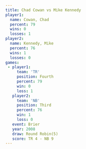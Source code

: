 ```yaml
---
title: Chad Cowan vs Mike Kennedy
player1:             
  name: Cowan, Chad  
  percent: 79        
  wins: 0            
  losses: 1          
player2:             
  name: Kennedy, Mike
  percent: 76        
  wins: 1            
  losses: 0          
games:
 - player1:          
     team: 'TR'      
     position: Fourth
     percent: 79     
     win: 0          
     loss: 1         
   player2:         
     team: 'NB'     
     position: Third
     percent: 76    
     win: 1         
     loss: 0        
   event: Brier        
   year: 2008          
   draw: Round Robin(5)
   score: TR 4 - NB 9  
---
```


